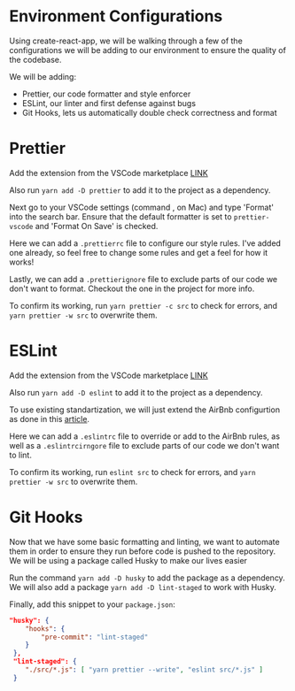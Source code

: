 # Environment Configurations

Using create-react-app, we will be walking through a few of the configurations we will be adding to our environment to ensure the quality of the codebase.

We will be adding:

-   Prettier, our code formatter and style enforcer
-   ESLint, our linter and first defense against bugs
-   Git Hooks, lets us automatically double check correctness and format

# Prettier

Add the extension from the VSCode marketplace [LINK](https://marketplace.visualstudio.com/items?itemName=esbenp.prettier-vscode)

Also run `yarn add -D prettier` to add it to the project as a dependency.

Next go to your VSCode settings (command , on Mac) and type 'Format' into the search bar. Ensure that the default formatter is set to `prettier-vscode` and 'Format On Save' is checked.

Here we can add a `.prettierrc` file to configure our style rules. I've added one already, so feel free to change some rules and get a feel for how it works!

Lastly, we can add a `.prettierignore` file to exclude parts of our code we don't want to format. Checkout the one in the project for more info.

To confirm its working, run `yarn prettier -c src` to check for errors, and `yarn prettier -w src` to overwrite them.

# ESLint

Add the extension from the VSCode marketplace [LINK](https://marketplace.visualstudio.com/items?itemName=dbaeumer.vscode-eslint)

Also run `yarn add -D eslint` to add it to the project as a dependency.

To use existing standartization, we will just extend the AirBnb configurtion as done in this [article](https://blog.echobind.com/integrating-prettier-eslint-airbnb-style-guide-in-vscode-47f07b5d7d6a).

Here we can add a `.eslintrc` file to override or add to the AirBnb rules, as well as a `.eslintrcirngore` file to exclude parts of our code we don't want to lint.

To confirm its working, run `eslint src` to check for errors, and `yarn prettier -w src` to overwrite them.

# Git Hooks

Now that we have some basic formatting and linting, we want to automate them in order to ensure they run before code is pushed to the repository. We will be using a package called Husky to make our lives easier

Run the command `yarn add -D husky` to add the package as a dependency. We will also add a package `yarn add -D lint-staged` to work with Husky.

Finally, add this snippet to your `package.json`:

```json 
"husky": { 
    "hooks": { 
        "pre-commit": "lint-staged" 
    } 
 }, 
 "lint-staged": { 
    "./src/*.js": [ "yarn prettier --write", "eslint src/*.js" ] 
 } 
```
